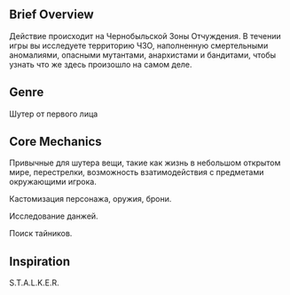 ## Brief Overview

Действие происходит на Чернобыльской Зоны Отчуждения. В течении игры вы
исследуете территорию ЧЗО, наполненную смертельными аномалиями,
опасными  мутантами, анархистами и бандитами, чтобы узнать что 
же здесь произошло на самом деле.

## Genre

Шутер от первого лица


## Core Mechanics

Привычные для шутера вещи, такие как жизнь в небольшом открытом мире,
перестрелки, возможность взатимодействия с предметами окружающими игрока.

Кастомизация персонажа, оружия, брони.

Исследование данжей.

Поиск тайников.

## Inspiration

S.T.A.L.K.E.R.